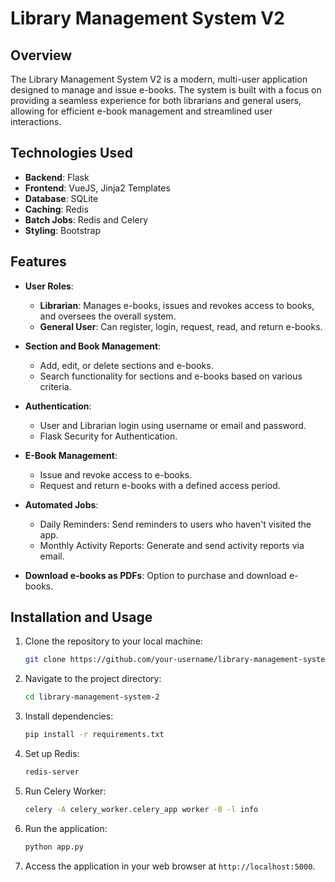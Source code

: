 # Library Management System V2

## Overview

The Library Management System V2 is a modern, multi-user application designed to manage and issue e-books. The system is built with a focus on providing a seamless experience for both librarians and general users, allowing for efficient e-book management and streamlined user interactions.

## Technologies Used

- **Backend**: Flask
- **Frontend**: VueJS, Jinja2 Templates
- **Database**: SQLite
- **Caching**: Redis
- **Batch Jobs**: Redis and Celery
- **Styling**: Bootstrap

## Features

- **User Roles**:
    - **Librarian**: Manages e-books, issues and revokes access to books, and oversees the overall system.
    - **General User**: Can register, login, request, read, and return e-books.

- **Section and Book Management**:
     - Add, edit, or delete sections and e-books.
     - Search functionality for sections and e-books based on various criteria.

- **Authentication**:
    - User and Librarian login using username or email and password.
    - Flask Security for Authentication.

- **E-Book Management**:
    - Issue and revoke access to e-books.
    - Request and return e-books with a defined access period.

- **Automated Jobs**:
    - Daily Reminders: Send reminders to users who haven't visited the app.
    - Monthly Activity Reports: Generate and send activity reports via email.

- **Download e-books as PDFs**: Option to purchase and download e-books.

## Installation and Usage

1. Clone the repository to your local machine:

    ```bash
    git clone https://github.com/your-username/library-management-system-2.git
    ```

2. Navigate to the project directory:

    ```bash
    cd library-management-system-2
    ```

3. Install dependencies:

    ```bash
    pip install -r requirements.txt
    ```

4. Set up Redis:
    ```bash
    redis-server
    ```

5. Run Celery Worker:
    ```bash
    celery -A celery_worker.celery_app worker -B -l info
    ```

6. Run the application:

    ```bash
    python app.py
    ```

5. Access the application in your web browser at `http://localhost:5000`.
